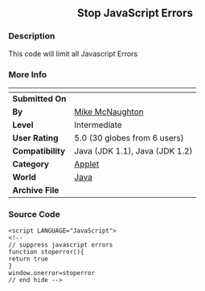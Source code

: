﻿<div align="center">

## Stop JavaScript Errors


</div>

### Description

This code will limit all Javascript Errors
 
### More Info
 


<span>             |<span>
---                |---
**Submitted On**   |
**By**             |[Mike McNaughton](https://github.com/Planet-Source-Code/PSCIndex/blob/master/ByAuthor/mike-mcnaughton.md)
**Level**          |Intermediate
**User Rating**    |5.0 (30 globes from 6 users)
**Compatibility**  |Java \(JDK 1\.1\), Java \(JDK 1\.2\)
**Category**       |[Applet](https://github.com/Planet-Source-Code/PSCIndex/blob/master/ByCategory/applet__2-81.md)
**World**          |[Java](https://github.com/Planet-Source-Code/PSCIndex/blob/master/ByWorld/java.md)
**Archive File**   |[](https://github.com/Planet-Source-Code/mike-mcnaughton-stop-javascript-errors__2-2068/archive/master.zip)





### Source Code

```
<script LANGUAGE="JavaScript">
<!--
// suppress javascript errors
function stoperror(){
return true
}
window.onerror=stoperror
// end hide -->
```

